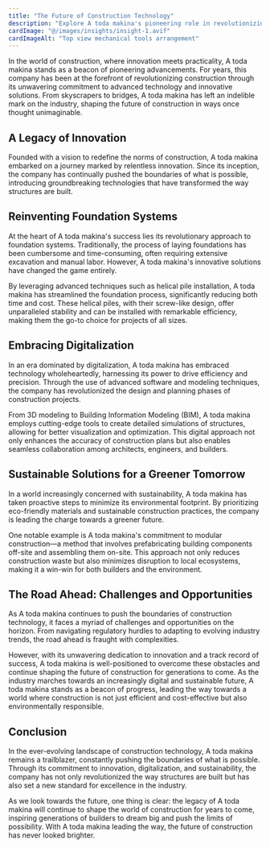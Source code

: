 ```yaml
---
title: "The Future of Construction Technology"
description: "Explore A toda makina's pioneering role in revolutionizing construction through advanced technology and innovative solutions."
cardImage: "@/images/insights/insight-1.avif"
cardImageAlt: "Top view mechanical tools arrangement"
---
```


In the world of construction, where innovation meets practicality, A toda makina stands as a beacon of pioneering advancements. For years, this company has been at the forefront of revolutionizing construction through its unwavering commitment to advanced technology and innovative solutions. From skyscrapers to bridges, A toda makina has left an indelible mark on the industry, shaping the future of construction in ways once thought unimaginable.

## A Legacy of Innovation

Founded with a vision to redefine the norms of construction, A toda makina embarked on a journey marked by relentless innovation. Since its inception, the company has continually pushed the boundaries of what is possible, introducing groundbreaking technologies that have transformed the way structures are built.

## Reinventing Foundation Systems

At the heart of A toda makina's success lies its revolutionary approach to foundation systems. Traditionally, the process of laying foundations has been cumbersome and time-consuming, often requiring extensive excavation and manual labor. However, A toda makina's innovative solutions have changed the game entirely.

By leveraging advanced techniques such as helical pile installation, A toda makina has streamlined the foundation process, significantly reducing both time and cost. These helical piles, with their screw-like design, offer unparalleled stability and can be installed with remarkable efficiency, making them the go-to choice for projects of all sizes.

## Embracing Digitalization

In an era dominated by digitalization, A toda makina has embraced technology wholeheartedly, harnessing its power to drive efficiency and precision. Through the use of advanced software and modeling techniques, the company has revolutionized the design and planning phases of construction projects.

From 3D modeling to Building Information Modeling (BIM), A toda makina employs cutting-edge tools to create detailed simulations of structures, allowing for better visualization and optimization. This digital approach not only enhances the accuracy of construction plans but also enables seamless collaboration among architects, engineers, and builders.

## Sustainable Solutions for a Greener Tomorrow

In a world increasingly concerned with sustainability, A toda makina has taken proactive steps to minimize its environmental footprint. By prioritizing eco-friendly materials and sustainable construction practices, the company is leading the charge towards a greener future.

One notable example is A toda makina's commitment to modular construction—a method that involves prefabricating building components off-site and assembling them on-site. This approach not only reduces construction waste but also minimizes disruption to local ecosystems, making it a win-win for both builders and the environment.

## The Road Ahead: Challenges and Opportunities

As A toda makina continues to push the boundaries of construction technology, it faces a myriad of challenges and opportunities on the horizon. From navigating regulatory hurdles to adapting to evolving industry trends, the road ahead is fraught with complexities.

However, with its unwavering dedication to innovation and a track record of success, A toda makina is well-positioned to overcome these obstacles and continue shaping the future of construction for generations to come. As the industry marches towards an increasingly digital and sustainable future, A toda makina stands as a beacon of progress, leading the way towards a world where construction is not just efficient and cost-effective but also environmentally responsible.

## Conclusion

In the ever-evolving landscape of construction technology, A toda makina remains a trailblazer, constantly pushing the boundaries of what is possible. Through its commitment to innovation, digitalization, and sustainability, the company has not only revolutionized the way structures are built but has also set a new standard for excellence in the industry.

As we look towards the future, one thing is clear: the legacy of A toda makina will continue to shape the world of construction for years to come, inspiring generations of builders to dream big and push the limits of possibility. With A toda makina leading the way, the future of construction has never looked brighter.
